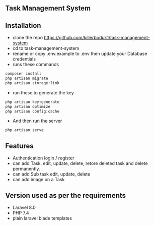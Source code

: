 ## Task Management System

## Installation

- clone the repo https://github.com/killerboduk1/task-management-system
- cd to task-management-system
- rename or copy .env.example to .env then update your Database credentials
- runs these commands

```bash
composer install
php artisan migrate
php artisan storage:link
```
- run these to generate the key
```bash
php artisan key:generate
php artisan optimize
php artisan config:cache
```
- And then run the server
```bash 
php artisan serve
```

 ## Features

- Authentication login / register
- can add Task, edit, update, delete, retore deleted task and delete permanently.
- can add Sub task edit, update, delete
- can add image on a Task

 ## Version used as per the requirements 

- Laravel 8.0 
- PHP 7.4 
- plain laravel blade templates
